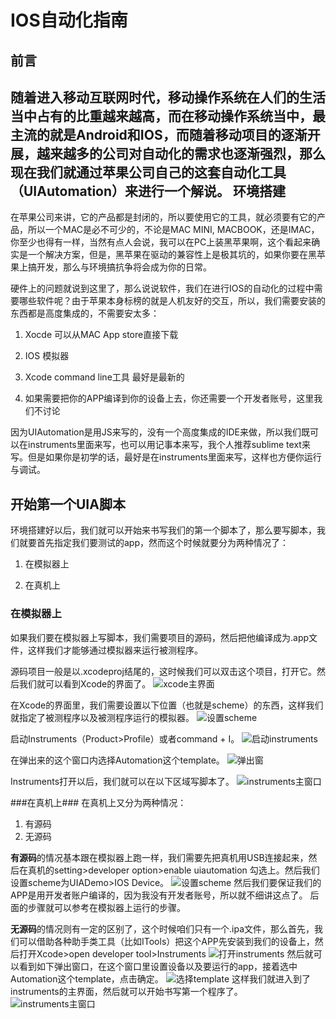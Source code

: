 IOS自动化指南
============
前言
---
随着进入移动互联网时代，移动操作系统在人们的生活当中占有的比重越来越高，而在移动操作系统当中，最主流的就是Android和IOS，而随着移动项目的逐渐开展，越来越多的公司对自动化的需求也逐渐强烈，那么现在我们就通过苹果公司自己的这套自动化工具（**UIAutomation**）来进行一个解说。
环境搭建
-------
在苹果公司来讲，它的产品都是封闭的，所以要使用它的工具，就必须要有它的产品，所以一个MAC是必不可少的，不论是MAC MINI, MACBOOK，还是IMAC，你至少也得有一样，当然有点人会说，我可以在PC上装黑苹果啊，这个看起来确实是一个解决方案，但是，黑苹果在驱动的兼容性上是极其坑的，如果你要在黑苹果上搞开发，那么与环境搞抗争将会成为你的日常。

硬件上的问题就说到这里了，那么说说软件，我们在进行IOS的自动化的过程中需要哪些软件呢？由于苹果本身标榜的就是人机友好的交互，所以，我们需要安装的东西都是高度集成的，不需要安太多：

1. Xocde 可以从MAC App store直接下载
 
2. IOS 模拟器

3. Xcode command line工具 最好是最新的

4. 如果需要把你的APP编译到你的设备上去，你还需要一个开发者账号，这里我们不讨论

因为UIAutomation是用JS来写的，没有一个高度集成的IDE来做，所以我们既可以在instruments里面来写，也可以用记事本来写，我个人推荐sublime text来写。但是如果你是初学的话，最好是在instruments里面来写，这样也方便你运行与调试。

开始第一个UIA脚本
----------------
环境搭建好以后，我们就可以开始来书写我们的第一个脚本了，那么要写脚本，我们就要首先指定我们要测试的app，然而这个时候就要分为两种情况了：

1. 在模拟器上

2. 在真机上

### 在模拟器上 ###
如果我们要在模拟器上写脚本，我们需要项目的源码，然后把他编译成为.app文件，这样我们才能够通过模拟器来运行被测程序。

源码项目一般是以.xcodeproj结尾的，这时候我们可以双击这个项目，打开它。然后我们就可以看到Xcode的界面了。
![xcode主界面](https://geekpics.net/images/2015/06/17/YdWAq0O3.jpg)

在Xcode的界面里，我们需要设置以下位置（也就是scheme）的东西，这样我们就指定了被测程序以及被测程序运行的模拟器。
![设置scheme](https://geekpics.net/images/2015/06/17/cYrTDi.jpg)

启动Instruments（Product>Profile）或者command + I。
![启动instruments](https://geekpics.net/images/2015/06/17/V9TmjW1.jpg)

在弹出来的这个窗口内选择Automation这个template。
![弹出窗](https://geekpics.net/images/2015/06/17/MwlN6au7.jpg)

Instruments打开以后，我们就可以在以下区域写脚本了。
![instruments主窗口](https://geekpics.net/images/2015/06/17/CHvG.jpg)

###在真机上###
在真机上又分为两种情况：

1. 有源码
2. 无源码

**有源码**的情况基本跟在模拟器上跑一样，我们需要先把真机用USB连接起来，然后在真机的setting>developer option>enable uiautomation 勾选上。然后我们设置scheme为UIADemo>IOS Device。
![设置scheme](https://geekpics.net/images/2015/06/18/3Dhbrt7.jpg)
然后我们要保证我们的APP是用开发者账户编译的，因为我没有开发者账号，所以就不细讲这点了。
后面的步骤就可以参考在模拟器上运行的步骤。

**无源码**的情况则有一定的区别了，这个时候咱们只有一个.ipa文件，那么首先，我们可以借助各种助手类工具（比如ITools）把这个APP先安装到我们的设备上，然后打开Xcode>open developer tool>Instruments
![打开instruments](https://geekpics.net/images/2015/06/18/MJhex4.jpg)
然后就可以看到如下弹出窗口，在这个窗口里设置设备以及要运行的app，接着选中Automation这个template，点击确定。
![选择template](https://geekpics.net/images/2015/06/18/s7J4O0.jpg)
这样我们就进入到了instruments的主界面，然后就可以开始书写第一个程序了。
![instruments主窗口](https://geekpics.net/images/2015/06/17/CHvG.jpg)
